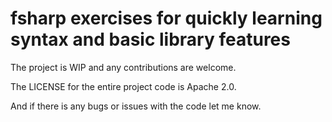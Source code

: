 # fsharp exercises for quickly learning syntax and basic library features

The project is WIP and any contributions are welcome.

The LICENSE for the entire project code is Apache 2.0.

And if there is any bugs or issues with the code let me know.